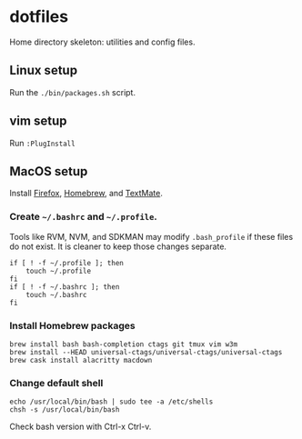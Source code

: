 # dotfiles
Home directory skeleton: utilities and config files.

## Linux setup
Run the `./bin/packages.sh` script.

## vim setup
Run `:PlugInstall`

## MacOS setup
Install
[Firefox](https://www.mozilla.org),
[Homebrew](https://brew.sh/), and
[TextMate](https://macromates.com/).

### Create `~/.bashrc` and `~/.profile`.
Tools like RVM, NVM, and SDKMAN may modify `.bash_profile` if these
files do not exist. It is cleaner to keep those changes separate.

```
if [ ! -f ~/.profile ]; then
    touch ~/.profile
fi
if [ ! -f ~/.bashrc ]; then
    touch ~/.bashrc
fi
```

### Install Homebrew packages
```
brew install bash bash-completion ctags git tmux vim w3m
brew install --HEAD universal-ctags/universal-ctags/universal-ctags
brew cask install alacritty macdown
```

### Change default shell
```
echo /usr/local/bin/bash | sudo tee -a /etc/shells
chsh -s /usr/local/bin/bash
```

Check bash version with Ctrl-x Ctrl-v.
